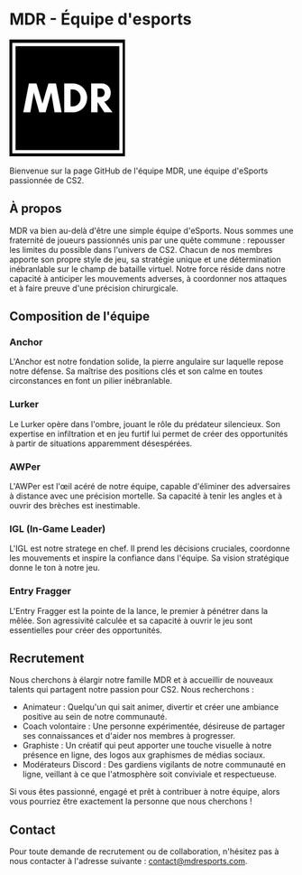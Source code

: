 # MDR - Équipe d'esports

![Logo MDR](images/MDR.png)

Bienvenue sur la page GitHub de l'équipe MDR, une équipe d'eSports passionnée de CS2.

## À propos

MDR va bien au-delà d'être une simple équipe d'eSports. Nous sommes une fraternité de joueurs passionnés unis par une quête commune : repousser les limites du possible dans l'univers de CS2. Chacun de nos membres apporte son propre style de jeu, sa stratégie unique et une détermination inébranlable sur le champ de bataille virtuel. Notre force réside dans notre capacité à anticiper les mouvements adverses, à coordonner nos attaques et à faire preuve d'une précision chirurgicale.

## Composition de l'équipe

### Anchor
L'Anchor est notre fondation solide, la pierre angulaire sur laquelle repose notre défense. Sa maîtrise des positions clés et son calme en toutes circonstances en font un pilier inébranlable.

### Lurker
Le Lurker opère dans l'ombre, jouant le rôle du prédateur silencieux. Son expertise en infiltration et en jeu furtif lui permet de créer des opportunités à partir de situations apparemment désespérées.

### AWPer
L'AWPer est l'œil acéré de notre équipe, capable d'éliminer des adversaires à distance avec une précision mortelle. Sa capacité à tenir les angles et à ouvrir des brèches est inestimable.

### IGL (In-Game Leader)
L'IGL est notre stratege en chef. Il prend les décisions cruciales, coordonne les mouvements et inspire la confiance dans l'équipe. Sa vision stratégique donne le ton à notre jeu.

### Entry Fragger
L'Entry Fragger est la pointe de la lance, le premier à pénétrer dans la mêlée. Son agressivité calculée et sa capacité à ouvrir le jeu sont essentielles pour créer des opportunités.

## Recrutement

Nous cherchons à élargir notre famille MDR et à accueillir de nouveaux talents qui partagent notre passion pour CS2. Nous recherchons :

- Animateur : Quelqu'un qui sait animer, divertir et créer une ambiance positive au sein de notre communauté.
- Coach volontaire : Une personne expérimentée, désireuse de partager ses connaissances et d'aider nos membres à progresser.
- Graphiste : Un créatif qui peut apporter une touche visuelle à notre présence en ligne, des logos aux graphismes de médias sociaux.
- Modérateurs Discord : Des gardiens vigilants de notre communauté en ligne, veillant à ce que l'atmosphère soit conviviale et respectueuse.

Si vous êtes passionné, engagé et prêt à contribuer à notre équipe, alors vous pourriez être exactement la personne que nous cherchons !

## Contact

Pour toute demande de recrutement ou de collaboration, n'hésitez pas à nous contacter à l'adresse suivante : [contact@mdresports.com](mailto:contact@mdresports.com).
